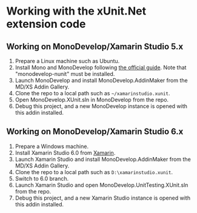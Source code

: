 # Working with the xUnit.Net extension code

## Working on MonoDevelop/Xamarin Studio 5.x
1. Prepare a Linux machine such as Ubuntu.
1. Install Mono and MonoDevelop following [the official guide](http://www.mono-project.com/docs/getting-started/install/linux/). Note that "monodevelop-nunit" must be installed.
1. Launch MonoDevelop and install MonoDevelop.AddinMaker from the MD/XS Addin Gallery.
1. Clone the repo to a local path such as `~/xamarinstudio.xunit`.
1. Open MonoDevelop.XUnit.sln in MonoDevelop from the repo.
1. Debug this project, and a new MonoDevelop instance is opened with this addin installed.

## Working on MonoDevelop/Xamarin Studio 6.x

1. Prepare a Windows machine.
1. Install Xamarin Studio 6.0 from [Xamarin](http://xamarin.com/).
1. Launch Xamarin Studio and install MonoDevelop.AddinMaker from the MD/XS Addin Gallery.
1. Clone the repo to a local path such as `D:\xamarinstudio.xunit`.
1. Switch to 6.0 branch.
1. Launch Xamarin Studio and open MonoDevelop.UnitTesting.XUnit.sln from the repo.
1. Debug this project, and a new Xamarin Studio instance is opened with this addin installed.

